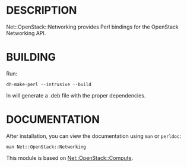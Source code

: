# DESCRIPTION

Net::OpenStack::Networking provides Perl bindings for the OpenStack Networking API.

# BUILDING

Run:

    dh-make-perl --intrusive --build

In will generate a .deb file with the proper dependencies.

# DOCUMENTATION

After installation, you can view the documentation using `man` or `perldoc`:

    man Net::OpenStack::Networking

This module is based on 
[Net::OpenStack::Compute](https://metacpan.org/module/Net::OpenStack::Compute).